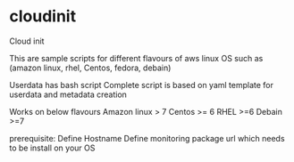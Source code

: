 # cloudinit
Cloud init 

This are sample scripts for different flavours of aws linux OS such as (amazon linux, rhel, Centos, fedora, debain)

Userdata has bash script
Complete script is based on yaml template for userdata and metadata creation

Works on below flavours
Amazon linux > 7
Centos >= 6
RHEL >=6
Debain >=7

prerequisite:
    Define Hostname 
    Define monitoring package url which needs to be install on your OS
    
